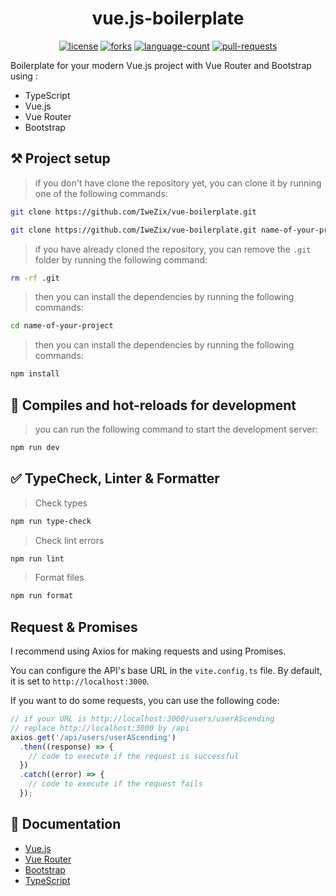 <h1 align="center"> vue.js-boilerplate </h1>

<div align="center">
    <a href="https://img.shields.io/github/license/IweZix/WezBot"><img src="https://img.shields.io/github/license/IweZix/vue-boilerplate" alt="license"/></a>
    <a href="https://img.shields.io/github/forks/IweZix/WezBot"><img src="https://img.shields.io/github/forks/IweZix/vue-boilerplate" alt="forks"/></a>
    <a href="https://img.shields.io/github/languages/count/IweZix/WezBot"><img src="https://img.shields.io/github/languages/count/IweZix/vue-boilerplate" alt="language-count"/></a>
    <a href="https://img.shields.io/github/issues-pr/IweZix/WezBot"><img src="https://img.shields.io/github/issues-pr/IweZix/vue-boilerplate" alt="pull-requests"/></a>
</div>

Boilerplate for your modern Vue.js project with Vue Router and Bootstrap using :

- TypeScript
- Vue.js
- Vue Router
- Bootstrap

## ⚒️ Project setup

> if you don't have clone the repository yet, you can clone it by running one of the following commands:

```bash
git clone https://github.com/IweZix/vue-boilerplate.git
```

```bash
git clone https://github.com/IweZix/vue-boilerplate.git name-of-your-project
```

> if you have already cloned the repository, you can remove the `.git` folder by running the following command:

```bash
rm -rf .git
```

> then you can install the dependencies by running the following commands:

```bash
cd name-of-your-project
```

> then you can install the dependencies by running the following commands:

```bash
npm install
```

## 🔄 Compiles and hot-reloads for development

> you can run the following command to start the development server:

```bash
npm run dev
```

## ✅ TypeCheck, Linter & Formatter

> Check types

```bash
npm run type-check
```

> Check lint errors

```bash
npm run lint
```

> Format files

```bash
npm run format
```

## Request & Promises

I recommend using Axios for making requests and using Promises.

You can configure the API's base URL in the `vite.config.ts` file. By default, it is set to `http://localhost:3000`.

If you want to do some requests, you can use the following code:

```ts
// if your URL is http://localhost:3000/users/userAScending
// replace http://localhost:3000 by /api
axios.get('/api/users/userAScending')
  .then((response) => {
    // code to execute if the request is successful
  })
  .catch((error) => {
    // code to execute if the request fails
  });
```

## 📃 Documentation

- [Vue.js](https://v3.vuejs.org/)
- [Vue Router](https://router.vuejs.org)
- [Bootstrap](https://getbootstrap.com)
- [TypeScript](https://www.typescriptlang.org)
